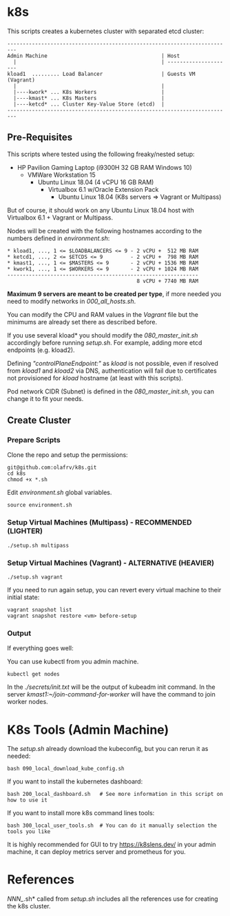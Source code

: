 # k8s

This scripts creates a kubernetes cluster with separated etcd cluster:

```
-------------------------------------------------------------------------
Admin Machine                                     | Host
  |                                               | ---------------------
kload1  ......... Load Balancer                   | Guests VM (Vagrant)
  |                                               |
  |----kwork* ... K8s Workers                     |
  |----kmast* ... K8s Masters                     |
  |----ketcd* ... Cluster Key-Value Store (etcd)  |
-------------------------------------------------------------------------
```

## Pre-Requisites

This scripts where tested using the following freaky/nested setup:

- HP Pavilion Gaming Laptop (i9300H 32 GB RAM Windows 10)
  - VMWare Workstation 15 
    - Ubuntu Linux 18.04 (4 vCPU 16 GB RAM)
      - Virtualbox 6.1 w/Oracle Extension Pack
        - Ubuntu Linux 18.04 (K8s servers => Vagrant or Multipass)

But of course, it should work on any Ubuntu Linux 18.04 host with Virtualbox 6.1 + Vagrant or Multipass.

Nodes will be created with the following hostnames according to the numbers defined in *environment.sh*:
```
* kload1, ..., 1 <= $LOADBALANCERS <= 9 - 2 vCPU +  512 MB RAM
* ketcd1, ..., 2 <= $ETCDS <= 9         - 2 vCPU +  798 MB RAM
* kmast1, ..., 1 <= $MASTERS <= 9       - 2 vCPU + 1536 MB RAM
* kwork1, ..., 1 <= $WORKERS <= 9       - 2 vCPU + 1024 MB RAM
--------------------------------------------------------------
                                          8 vCPU + 7740 MB RAM
```

**Maximum 9 servers are meant to be created per type**, if more needed you need to modify networks in *000_all_hosts.sh*.

You can modify the CPU and RAM values in the *Vagrant* file but the minimums are already set there as described before.

If you use several kload* you should modify the *080_master_init.sh* accordingly before running *setup.sh*. For example, adding more etcd endpoints (e.g. kload2). 

Defining *"controlPlaneEndpoint:"* as *kload* is not possible, even if resolved from *kload1* and *kload2* via DNS, authentication will fail due to certificates not provisioned for *kload* hostname (at least with this scripts).

Pod network CIDR (Subnet) is defined in the *080_master_init.sh*, you can change it to fit your needs.

## Create Cluster

### Prepare Scripts

Clone the repo and setup the permissions:
```
git@github.com:olafrv/k8s.git
cd k8s
chmod +x *.sh
```

Edit *environment.sh* global variables.
```
source environment.sh
```

### Setup Virtual Machines (Multipass) - RECOMMENDED (LIGHTER)
```
./setup.sh multipass
```

### Setup Virtual Machines (Vagrant) - ALTERNATIVE (HEAVIER)

```
./setup.sh vagrant
```

If you need to run again setup, you can revert every virtual machine to their initial state:
```
vagrant snapshot list
vagrant snapshot restore <vm> before-setup
```

### Output

If everything goes well:

You can use kubectl from you admin machine.
```
kubectl get nodes
```

In the *./secrets/init.txt* will be the output of kubeadm init command.
In the server *kmast1:~/join-command-for-worker* will have the command to join worker nodes.

# K8s Tools (Admin Machine)

The *setup.sh* already download the kubeconfig, but you can rerun it as needed:
```
bash 090_local_download_kube_config.sh
```

If you want to install the kubernetes dashboard:
```
bash 200_local_dashboard.sh   # See more information in this script on how to use it
```

If you want to install more k8s command lines tools:
```
bash 300_local_user_tools.sh  # You can do it manually selection the tools you like
```

It is highly recommended for GUI to try https://k8slens.dev/ in your admin machine, it can deploy metrics server and prometheus for you.

# References

*NNN_*.sh* called from *setup.sh* includes all the references use for creating the k8s cluster.
